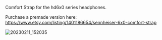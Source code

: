 Comfort Strap for the hd6x0 series headphones.

Purchase a premade version here: https://www.etsy.com/listing/1401186654/sennheiser-6x0-comfort-strap

![20230211_152035](https://user-images.githubusercontent.com/122894651/218281635-7b414475-b6d7-4240-8c36-4b45e4ebe4e6.jpg)
